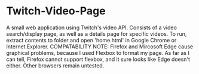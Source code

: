 # Twitch-Video-Page
A small web application using Twitch's video API. Consists of a video search/display page, as well as a details page for specific videos.
To run, extract contents to folder and open 'home.html' in Google Chrome or Internet Explorer. 
COMPATABILITY NOTE: Firefox and Mircosoft Edge cause graphical problems, because I used Flexbox to format my page. As far as I can tell, Firefox cannot support flexbox, and it sure looks like Edge doesn't either. Other browsers remain untested.
